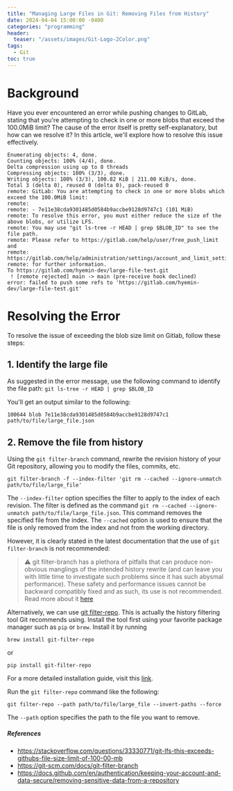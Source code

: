```yaml
---
title: "Managing Large Files in Git: Removing Files from History"
date: 2024-04-04 15:00:00 -0400
categories: "programming"
header:
  teaser: "/assets/images/Git-Logo-2Color.png"
tags:
  - Git
toc: true
---
```


# Background
Have you ever encountered an error while pushing changes to GitLab, stating that you're attempting to check in one or more blobs that exceed the 100.0MiB limit? The cause of the error itself is pretty self-explanatory, but how can we resolve it? In this article, we'll explore how to resolve this issue effectively.

```shell
Enumerating objects: 4, done.
Counting objects: 100% (4/4), done.
Delta compression using up to 8 threads
Compressing objects: 100% (3/3), done.
Writing objects: 100% (3/3), 100.82 KiB | 211.00 KiB/s, done.
Total 3 (delta 0), reused 0 (delta 0), pack-reused 0
remote: GitLab: You are attempting to check in one or more blobs which exceed the 100.0MiB limit:
remote: 
remote: - 7e11e38cda9301485d0584b9accbe9128d9747c1 (101 MiB)
remote: To resolve this error, you must either reduce the size of the above blobs, or utilize LFS.
remote: You may use "git ls-tree -r HEAD | grep $BLOB_ID" to see the file path.
remote: Please refer to https://gitlab.com/help/user/free_push_limit and
remote: https://gitlab.com/help/administration/settings/account_and_limit_setting
remote: for further information.
To https://gitlab.com/hyemin-dev/large-file-test.git
 ! [remote rejected] main -> main (pre-receive hook declined)
error: failed to push some refs to 'https://gitlab.com/hyemin-dev/large-file-test.git'
```

# Resolving the Error

To resolve the issue of exceeding the blob size limit on Gitlab, follow these steps:

## 1. Identify the large file
As suggested in the error message, use the following command to identify the file path:
`git ls-tree -r HEAD | grep $BLOB_ID`

You'll get an output similar to the following:
```
100644 blob 7e11e38cda9301485d0584b9accbe9128d9747c1	path/to/file/large_file.json
```

## 2. Remove the file from history
Using the `git filter-branch` command, rewrite the revision history of your Git repository, allowing you to modify the files, commits, etc. 

```git filter-branch -f --index-filter 'git rm --cached --ignore-unmatch path/to/file/large_file'```

The `--index-filter` option specifies the filter to apply to the index of each revision. The filter is defined as the command `git rm --cached --ignore-unmatch path/to/file/large_file.json`. This command removes the specified file from the index. The `--cached` option is used to ensure that the file is only removed from the index and not from the working directory.

However, it is clearly stated in the latest documentation that the use of `git filter-branch` is not recommended:
> :warning: git filter-branch has a plethora of pitfalls that can produce non-obvious manglings of the intended history rewrite (and can leave you with little time to investigate such problems since it has such abysmal performance). These safety and performance issues cannot be backward compatibly fixed and as such, its use is not recommended. Read more about it [here](https://git-scm.com/docs/git-filter-branch)


Alternatively, we can use [git filter-repo](https://github.com/newren/git-filter-repo/). This is actually the history filtering tool Git recommends using. Install the tool first using your favorite package manager such as `pip` or `brew`. 
Install it by running
```
brew install git-filter-repo
```
or
```
pip install git-filter-repo
```
For a more detailed installation guide, visit this [link](https://github.com/newren/git-filter-repo/blob/main/INSTALL.md).


Run the `git filter-repo` command like the following:
```
git filter-repo --path path/to/file/large_file --invert-paths --force
```
The `--path` option specifies the path to the file you want to remove.



##### References
- https://stackoverflow.com/questions/33330771/git-lfs-this-exceeds-githubs-file-size-limit-of-100-00-mb
- https://git-scm.com/docs/git-filter-branch
- https://docs.github.com/en/authentication/keeping-your-account-and-data-secure/removing-sensitive-data-from-a-repository
